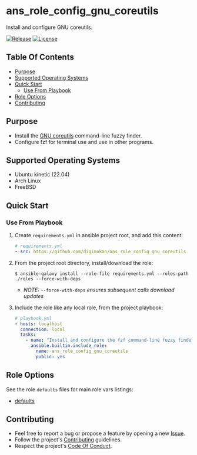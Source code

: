 # ans_role_config_gnu_coreutils

Install and configure GNU coreutils.

[![Release](https://img.shields.io/github/release/digimokan/ans_role_config_gnu_coreutils.svg?label=release)](https://github.com/digimokan/ans_role_config_gnu_coreutils/releases/latest "Latest Release Notes")
[![License](https://img.shields.io/badge/license-MIT-blue.svg?label=license)](LICENSE.md "Project License")

## Table Of Contents

* [Purpose](#purpose)
* [Supported Operating Systems](#supported-operating-systems)
* [Quick Start](#quick-start)
    * [Use From Playbook](#use-from-playbook)
* [Role Options](#role-options)
* [Contributing](#contributing)

## Purpose

* Install the [GNU coreutils](https://github.com/junegunn/fzf) command-line fuzzy finder.
* Configure fzf for terminal use and use in other programs.

## Supported Operating Systems

* Ubuntu kinetic (22.04)
* Arch Linux
* FreeBSD

## Quick Start

### Use From Playbook

1. Create `requirements.yml` in ansible project root, and add this content:

   ```yaml
   # requirements.yml
   - src: https://github.com/digimokan/ans_role_config_gnu_coreutils
   ```

2. From the project root directory, install/download the role:

   ```shell
   $ ansible-galaxy install --role-file requirements.yml --roles-path ./roles --force-with-deps
   ```

   * _NOTE:_ `--force-with-deps` _ensures subsequent calls download updates_

3. Include the role like any local role, from the project playbook:

   ```yaml
   # playbook.yml
   - hosts: localhost
     connection: local
     tasks:
       - name: "Install and configure the fzf command-line fuzzy finder"
         ansible.builtin.include_role:
           name: ans_role_config_gnu_coreutils
           public: yes
   ```

## Role Options

See the role `defaults` files for main role vars listings:

  * [defaults](../defaults/main/)

## Contributing

* Feel free to report a bug or propose a feature by opening a new
  [Issue](https://github.com/digimokan/ans_role_config_gnu_coreutils/issues).
* Follow the project's [Contributing](CONTRIBUTING.md) guidelines.
* Respect the project's [Code Of Conduct](CODE_OF_CONDUCT.md).

